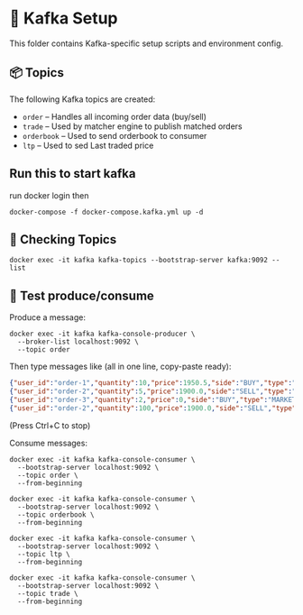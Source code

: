 # 🧩 Kafka Setup

This folder contains Kafka-specific setup scripts and environment config.

## 📦 Topics

The following Kafka topics are created:

- `order` – Handles all incoming order data (buy/sell)
- `trade` – Used by matcher engine to publish matched orders
- `orderbook` – Used to send orderbook to consumer
- `ltp` – Used to sed Last traded price

## Run this to start kafka

run
docker login
then

```shell
docker-compose -f docker-compose.kafka.yml up -d
```

## 🚀 Checking Topics

```shell
docker exec -it kafka kafka-topics --bootstrap-server kafka:9092 --list
```

## 🧪 Test produce/consume

Produce a message:

```shell
docker exec -it kafka kafka-console-producer \
  --broker-list localhost:9092 \
  --topic order
```

Then type messages like (all in one line, copy-paste ready):

```json
{"user_id":"order-1","quantity":10,"price":1950.5,"side":"BUY","type":"LIMIT"}
{"user_id":"order-2","quantity":5,"price":1900.0,"side":"SELL","type":"LIMIT"}
{"user_id":"order-3","quantity":2,"price":0,"side":"BUY","type":"MARKET"}
{"user_id":"order-2","quantity":100,"price":1900.0,"side":"SELL","type":"LIMIT"}
```

(Press Ctrl+C to stop)

Consume messages:

```shell
docker exec -it kafka kafka-console-consumer \
  --bootstrap-server localhost:9092 \
  --topic order \
  --from-beginning
```

```shell
docker exec -it kafka kafka-console-consumer \
  --bootstrap-server localhost:9092 \
  --topic orderbook \
  --from-beginning
```

```shell
docker exec -it kafka kafka-console-consumer \
  --bootstrap-server localhost:9092 \
  --topic ltp \
  --from-beginning
```

```shell
docker exec -it kafka kafka-console-consumer \
  --bootstrap-server localhost:9092 \
  --topic trade \
  --from-beginning
```
